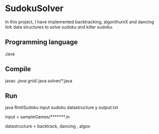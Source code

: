 # SudokuSolver

In this project, I have implemented backtracking, algorithumX and dancing link data structures to solve sudoku and killer sudoku.

## Programming language

Java

## Compile

javac *.java grid/*.java solver/*.java

## Run

java RmitSudoku input sudoku datastructure y output.txt

input = sampleGames/*******.in

datastructure = backtrack, dancing , algox
